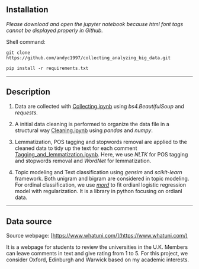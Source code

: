 ## Installation

*Please download and open the jupyter notebook because html font tags cannot be displayed properly in Github.*

Shell command:

`git clone https://github.com/andyc1997/collecting_analyzing_big_data.git`

`pip install -r requirements.txt`

---

## Description

1. Data are collected with [Collecting.ipynb](Collecting.ipynb) using *bs4.BeautifulSoup* and *requests*.

2. A initial data cleaning is performed to organize the data file in a structural way [Cleaning.ipynb](Cleaning.ipynb) using *pandas* and *numpy*.

3. Lemmatization, POS tagging and stopwords removal are applied to the cleaned data to tidy up the text for each comment [Tagging_and_lemmatization.ipynb](Tagging_and_lemmatization.ipynb). Here, we use *NLTK* for POS tagging and stopwords removal and *WordNet* for lemmatization.

4. Topic modeling and Text classification using *gensim* and *scikit-learn* framework. Both unigram and bigram are considered in topic modeling. For ordinal classification, we use [*mord*](https://pythonhosted.org/mord/) to fit ordianl logistic regression model with regularization. It is a library in python focusing on ordianl data. 

---

## Data source

Source webpage: [https://www.whatuni.com/](https://www.whatuni.com/) 

It is a webpage for students to review the universities in the U.K. Members can leave comments in text and give rating from 1 to 5. For this project, we consider Oxford, Edinburgh and Warwick based on my academic interests.
